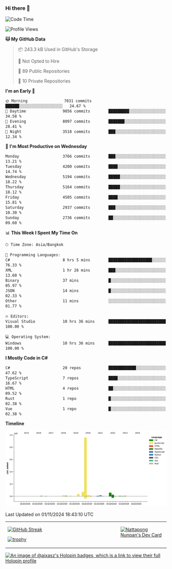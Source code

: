 ### Hi there 👋

<!--START_SECTION:waka-->
![Code Time](http://img.shields.io/badge/Code%20Time-1%2C972%20hrs%2054%20mins-blue)

![Profile Views](http://img.shields.io/badge/Profile%20Views-0-blue)

**🐱 My GitHub Data** 

> 📦 243.3 kB Used in GitHub's Storage 
 > 
> 🚫 Not Opted to Hire
 > 
> 📜 89 Public Repositories 
 > 
> 🔑 10 Private Repositories 
 > 
**I'm an Early 🐤** 

```text
🌞 Morning                7031 commits        ██████░░░░░░░░░░░░░░░░░░░   24.67 % 
🌆 Daytime                9856 commits        █████████░░░░░░░░░░░░░░░░   34.58 % 
🌃 Evening                8097 commits        ███████░░░░░░░░░░░░░░░░░░   28.41 % 
🌙 Night                  3518 commits        ███░░░░░░░░░░░░░░░░░░░░░░   12.34 % 
```
📅 **I'm Most Productive on Wednesday** 

```text
Monday                   3766 commits        ███░░░░░░░░░░░░░░░░░░░░░░   13.21 % 
Tuesday                  4200 commits        ████░░░░░░░░░░░░░░░░░░░░░   14.74 % 
Wednesday                5194 commits        █████░░░░░░░░░░░░░░░░░░░░   18.22 % 
Thursday                 5164 commits        █████░░░░░░░░░░░░░░░░░░░░   18.12 % 
Friday                   4505 commits        ████░░░░░░░░░░░░░░░░░░░░░   15.81 % 
Saturday                 2937 commits        ███░░░░░░░░░░░░░░░░░░░░░░   10.30 % 
Sunday                   2736 commits        ██░░░░░░░░░░░░░░░░░░░░░░░   09.60 % 
```


📊 **This Week I Spent My Time On** 

```text
🕑︎ Time Zone: Asia/Bangkok

💬 Programming Languages: 
C#                       8 hrs 5 mins        ███████████████████░░░░░░   76.33 % 
XML                      1 hr 26 mins        ███░░░░░░░░░░░░░░░░░░░░░░   13.60 % 
Binary                   37 mins             █░░░░░░░░░░░░░░░░░░░░░░░░   05.97 % 
JSON                     14 mins             █░░░░░░░░░░░░░░░░░░░░░░░░   02.33 % 
Other                    11 mins             ░░░░░░░░░░░░░░░░░░░░░░░░░   01.77 % 

🔥 Editors: 
Visual Studio            10 hrs 36 mins      █████████████████████████   100.00 % 

💻 Operating System: 
Windows                  10 hrs 36 mins      █████████████████████████   100.00 % 
```

**I Mostly Code in C#** 

```text
C#                       20 repos            ████████████░░░░░░░░░░░░░   47.62 % 
TypeScript               7 repos             ████░░░░░░░░░░░░░░░░░░░░░   16.67 % 
HTML                     4 repos             ██░░░░░░░░░░░░░░░░░░░░░░░   09.52 % 
Rust                     1 repo              █░░░░░░░░░░░░░░░░░░░░░░░░   02.38 % 
Vue                      1 repo              █░░░░░░░░░░░░░░░░░░░░░░░░   02.38 % 
```



**Timeline**

![Lines of Code chart](https://raw.githubusercontent.com/aixasz/aixasz/main/assets/bar_graph.png)


 Last Updated on 01/11/2024 18:43:10 UTC
<!--END_SECTION:waka-->

<table>
<tr>
<td width="70%" valign="top">
 
 [![GitHub Streak](http://github-readme-streak-stats.herokuapp.com?user=aixasz&theme=github-dark&hide_border=true&date_format=%5BY%20%5DM%20j)](https://git.io/streak-stats)

 [![trophy](https://github-profile-trophy.vercel.app/?username=aixasz&theme=onedark)](https://github.com/ryo-ma/github-profile-trophy)
 </td>
<td width="30%" valign="top">
 
<a href="https://app.daily.dev/aixasz"><img src="https://api.daily.dev/devcards/403207936e6547c9a85ea449e9f3abe8.png?r=re8" alt="Nattapong Nunpan's Dev Card"/></a>

 </td>
</tr>
</table>

[![An image of @aixasz's Holopin badges, which is a link to view their full Holopin profile](https://holopin.me/aixasz)](https://holopin.io/@aixasz)
 
